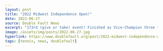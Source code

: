 ```yaml
---
layout: post
title: "2022 Midwest Independence Open!"
date: 2022-06-27
source: Double Fault News
excerpt: "173rd (give or take) event! Finished as Vice-Champion three times in 2021, including at Akron Open, Green, and WAC!"
image: /assets/img/posts/2022-06-27.jpg
hyperlink: https://www.doublefault.org/post/2022-midwest-independence-open
tags: [tennis, news, doublefault]
---
```

